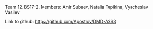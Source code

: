 Team 12. BS17-2. Members: Amir Subaev, Natalia Tupikina, Vyacheslav Vasilev

Link to github:
https://github.com/Apostrov/DMD-ASS3